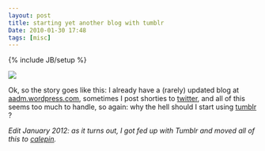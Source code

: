 ```yaml
---
layout: post
title: starting yet another blog with tumblr
Date: 2010-01-30 17:48
tags: [misc]
---
```

{% include JB/setup %} 

![](http://dl.dropbox.com/u/179731/361556031.jpg)

Ok, so the story goes like this: I already have a (rarely) updated blog at
[aadm.wordpress.com](http://aadm.wordpress.com), sometimes I post shorties to
[twitter](http://twitter.com/aadmtwi), and all of this seems too much to
handle, so again: why the hell should I start using
[tumblr](http://aadm.tumblr.com/) ?

*Edit January 2012: as it turns out, I got fed up with Tumblr and moved all of this to [calepin](whttp://calepin.co).*
